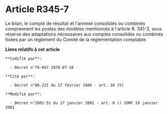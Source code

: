 # Article R345-7

Le bilan, le compte de résultat et l'annexe consolidés ou combinés comprennent les postes des modèles mentionnés à l'article
R. 341-3, sous réserve des adaptations nécessaires aux comptes consolidés ou combinés fixées par un règlement du Comité de la
réglementation comptable.

**Liens relatifs à cet article**

	**Codifié par**:

	  - Décret n°76-667 1976-07-16

	**Cité par**:

	  - Décret n°86-221 du 17 février 1986 - art. 10 (V)

	**Modifié par**:

	  - Décret n°2001-51 du 17 janvier 2001 - art. 8 () JORF 19 janvier 2001
